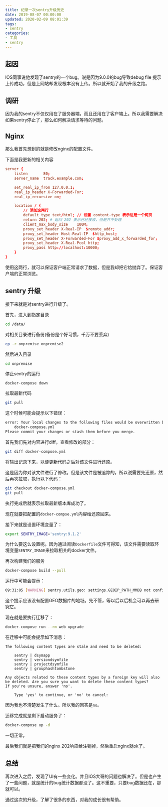 ```yaml
---
title: 纪录一次sentry升级历史
date: 2019-08-07 00:00:00
updated: 2020-02-09 08:01:39
tags:
- sentry
categories:
- 工具
- sentry
---
```


## 起因

IOS同事说他发现了sentry的一个bug。说是因为9.0.0的bug导致debug file 提示上传成功，但是上网站却发现根本没有上传。所以就开始了我的升级之路。

<!-- more -->

## 调研

因为我的sentry不仅仅用在了服务器端，而且还用在了客户端上。所以我需要解决如果sentry停止了，那么如何解决请求等待的问题。

## Nginx

那么我首先想到的就是修改nginx的配置文件。

下面是我更新的相关内容

```conf
server {
    listen       80;
    server_name  track.example.com;

    set_real_ip_from 127.0.0.1;
    real_ip_header X-Forwarded-For;
    real_ip_recursive on;

    location / {
        // 添加这两行
        default_type text/html; // 设置 content-type 表示这是一个网页
        return 202; # 返回 202 表示已经接收，但是并不处理
        client_max_body_size    100M;
        proxy_set_header X-Real-IP  $remote_addr;
        proxy_set_header Host-Real-IP  $http_host;
        proxy_set_header X-Forwarded-For $proxy_add_x_forwarded_for;
        proxy_set_header X-Real-Pcol http;
        proxy_pass http://localhost:10000;
    }
}
```

使用这两行，就可以保证客户端正常请求了数据，但是我却把它给抛弃了。保证客户端的正常浏览。

## sentry 升级

接下来就是对sentry进行升级了。

首先，进入到指定目录

```bash
cd /data/
```

对相关目录进行备份(备份是个好习惯，千万不要丢弃)

```bash
cp -r onpremise onpremise2
```

然后进入目录

```bash
cd onpremise
```

停止sentry的运行

```
docker-compose down
```

拉取最新代码

```bash
git pull
```

这个时候可能会提示以下错误：

```bash
error: Your local changes to the following files would be overwritten by merge:
	docker-compose.yml
Please commit your changes or stash them before you merge.
```

首先我们先对内容进行diff，查看修改的部分：

```bash
git diff docker-compose.yml
```

将输出记录下来，以便更新代码之后对该文件进行还原。

这是因为你对该文件进行了修改。但是该文件是被追踪的，所以说需要先还原，然后再次拉取，执行以下代码：

```bash
git checkout docker-compose.yml
git pull
```

执行完成后就表示拉取最新版本库成功了。

现在就要把配置的`docker-compse.yml`内容给还原回来。

接下来就是设置环境变量了：

```bash
export SENTRY_IMAGE='sentry:9.1.2'
```

为什么要这么设置呢。因为通过阅读`Dockerfile`文件可得知，该文件需要读取环境变量`SENTRY_IMAGE`来拉取相关的docker文件。

再次构建我们的服务

```bash
docker-compose build --pull
```

运行中可能会提示：

```bash
09:31:05 [WARNING] sentry.utils.geo: settings.GEOIP_PATH_MMDB not configured.
```

这个提示应该没有配置GEO数据库的地址。先不管，等以后以后机会可以再去研究它。

现在就是要执行迁移了：

```bash
docker-compose run --rm web upgrade
```

在迁移中可能会提示如下消息：

```info
The following content types are stale and need to be deleted:

    sentry | dsymapp
    sentry | versiondsymfile
    sentry | projectdsymfile
    sentry | grouphashtombstone

Any objects related to these content types by a foreign key will also
be deleted. Are you sure you want to delete these content types?
If you're unsure, answer 'no'.

    Type 'yes' to continue, or 'no' to cancel:
```

因为我也不清楚发生了什么。所以我的回答是`no`。

迁移完成就是剩下启动服务了：

```bash
docker-compose up -d
```

一切正常。

最后我们就是把我们的nginx 202响应给注销掉，然后重启nginx就ok了。

## 总结

再次进入之后，发现了UI有一些变化。并且IOS大哥的问题也解决了。但是也产生了一些问题，就是统计的bug统计数据都没了。这不重要，只要bug数据还在，那就可以。

通过这次的升级，了解了很多的东西，对我的成长很有帮助。
